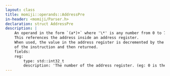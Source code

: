 ```yaml
---
layout: class
title: momiji::operands::AddressPre
in-header: <momiji/Parser.h>
declaration: struct AddressPre
description: |
    An operand in the form `(a*)+` where '\*' is any number from 0 to 7.
    This references the address inside an address register.
    When used, the value in the address register is decremented by the data size
    of the instruction and then returned.
    fields:
    reg:
        type: std::int32_t
        description: 'The number of the address register. (eg: 0 is the first, 7 is the eight)'
---
```


